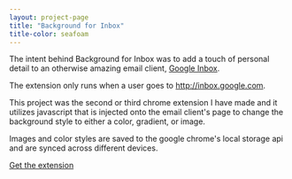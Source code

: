 ```yaml
---
layout: project-page
title: "Background for Inbox"
title-color: seafoam
---
```



<div class="band--CENTERED">
    <div class="filler-image--LG"></div>
</div>

The intent behind Background for Inbox was to add a touch of personal detail to
an otherwise amazing
email client, <a class="base--a" href="http://inbox.google.com">Google Inbox</a>.

The extension only runs when a user goes to
<a class="base--a" href="http://inbox.google.com">http://inbox.google.com</a>.

This project was the second or third chrome extension I have made and it utilizes
javascript that is injected onto the email client's page to change the background
style to either a color, gradient, or image.

Images and color styles are saved to the google chrome's local storage api and are
synced across different devices.

<a  href="https://chrome.google.com/webstore/detail/background-for-inbox/comnjhiolfpohdfffgggojgamelmanac" class="base--a">
    <span class="project--external-link">Get the extension</span>
</a>

